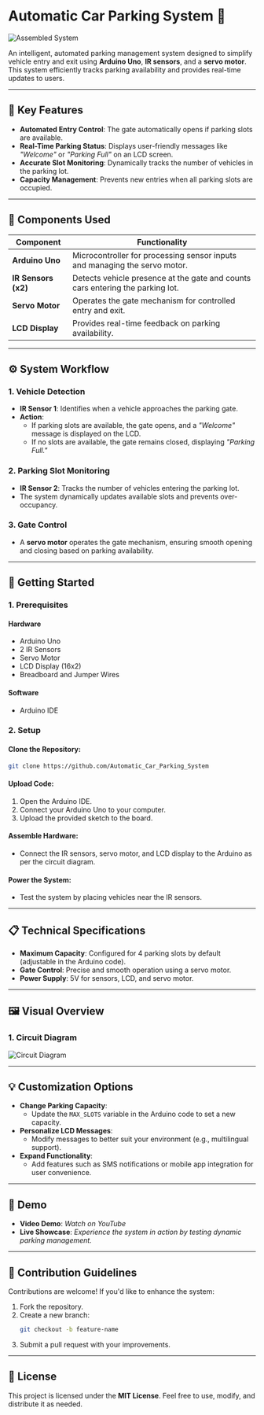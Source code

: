 # Automatic Car Parking System 🚗

![Assembled System](https://res.cloudinary.com/dua4uga2s/image/upload/v1731773333/vdlcpiapal06rez5lnd7.png)


An intelligent, automated parking management system designed to simplify vehicle entry and exit using **Arduino Uno**, **IR sensors**, and a **servo motor**. This system efficiently tracks parking availability and provides real-time updates to users.

---

## 🌟 Key Features
- **Automated Entry Control**: The gate automatically opens if parking slots are available.
- **Real-Time Parking Status**: Displays user-friendly messages like *"Welcome"* or *"Parking Full"* on an LCD screen.
- **Accurate Slot Monitoring**: Dynamically tracks the number of vehicles in the parking lot.
- **Capacity Management**: Prevents new entries when all parking slots are occupied.

---

## 🔧 Components Used

| **Component**      | **Functionality**                                                                 |
|---------------------|-----------------------------------------------------------------------------------|
| **Arduino Uno**     | Microcontroller for processing sensor inputs and managing the servo motor.        |
| **IR Sensors (x2)** | Detects vehicle presence at the gate and counts cars entering the parking lot.    |
| **Servo Motor**     | Operates the gate mechanism for controlled entry and exit.                        |
| **LCD Display**     | Provides real-time feedback on parking availability.                              |

---

## ⚙️ System Workflow

### 1. Vehicle Detection
- **IR Sensor 1**: Identifies when a vehicle approaches the parking gate.
- **Action**:
  - If parking slots are available, the gate opens, and a *"Welcome"* message is displayed on the LCD.
  - If no slots are available, the gate remains closed, displaying *"Parking Full."*

### 2. Parking Slot Monitoring
- **IR Sensor 2**: Tracks the number of vehicles entering the parking lot.
- The system dynamically updates available slots and prevents over-occupancy.

### 3. Gate Control
- A **servo motor** operates the gate mechanism, ensuring smooth opening and closing based on parking availability.

---

## 🚀 Getting Started

### 1. Prerequisites

#### Hardware
- Arduino Uno
- 2 IR Sensors
- Servo Motor
- LCD Display (16x2)
- Breadboard and Jumper Wires

#### Software
- Arduino IDE

### 2. Setup

#### Clone the Repository:
```bash
git clone https://github.com/Automatic_Car_Parking_System
```

#### Upload Code:
1. Open the Arduino IDE.
2. Connect your Arduino Uno to your computer.
3. Upload the provided sketch to the board.

#### Assemble Hardware:
- Connect the IR sensors, servo motor, and LCD display to the Arduino as per the circuit diagram.

#### Power the System:
- Test the system by placing vehicles near the IR sensors.

---

## 📋 Technical Specifications
- **Maximum Capacity**: Configured for 4 parking slots by default (adjustable in the Arduino code).
- **Gate Control**: Precise and smooth operation using a servo motor.
- **Power Supply**: 5V for sensors, LCD, and servo motor.

---

## 🖼️ Visual Overview

### 1. Circuit Diagram
![Circuit Diagram](https://res.cloudinary.com/dua4uga2s/image/upload/v1731772907/q8egyttql3b3c8b39g7r.jpg)

---

## 💡 Customization Options
- **Change Parking Capacity**:
  - Update the `MAX_SLOTS` variable in the Arduino code to set a new capacity.
- **Personalize LCD Messages**:
  - Modify messages to better suit your environment (e.g., multilingual support).
- **Expand Functionality**:
  - Add features such as SMS notifications or mobile app integration for user convenience.

---

## 🎥 Demo
- **Video Demo**: *Watch on YouTube*  
- **Live Showcase**: *Experience the system in action by testing dynamic parking management.*

---

## 🤝 Contribution Guidelines
Contributions are welcome! If you'd like to enhance the system:
1. Fork the repository.
2. Create a new branch:
   ```bash
   git checkout -b feature-name
   ```
3. Submit a pull request with your improvements.

---

## 📜 License
This project is licensed under the **MIT License**. Feel free to use, modify, and distribute it as needed.
